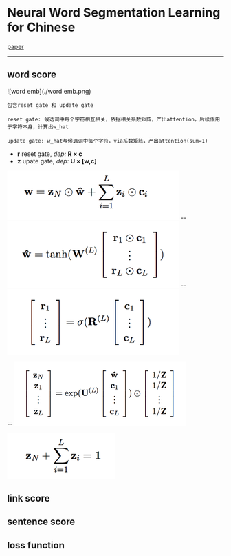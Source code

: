 # Neural Word Segmentation Learning for Chinese

[paper](https://arxiv.org/pdf/1606.04300v2.pdf)

---

## word score

![word emb](./word emb.png)

```
包含reset gate 和 update gate

reset gate: 候选词中每个字符相互相关，依据相关系数矩阵，产出attention，后续作用于字符本身，计算出w_hat

update gate: w_hat与候选词中每个字符，via系数矩阵，产出attention(sum=1)

```
+ **r** reset gate,  *dep:* **R × c**
+ **z** upate gate,  *dep:* **U × [w,c]**

<img src="./w.png" width="400"/>
--
<img src="./w_hat.png" width="400"/>
--
<img src="./r.png" width="400"/>

--
<img src="./z.png" width="400"/>

<img src="./z_norm.png" width="250"/>

## link score

## sentence score

## loss function
